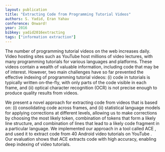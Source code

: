 ```yaml
---
layout: publication
title: "Extracting Code from Programming Tutorial Videos"
authors: S. Yadid, Eran Yahav
conference: Onward!
year: 2016
bibkey: yadid2016extracting
tags: ["information extraction"]
---
```

The number of programming tutorial videos on the web
increases daily. Video hosting sites such as YouTube host
millions of video lectures, with many programming tutorials for various languages and platforms. These videos contain a wealth of valuable information, including code that
may be of interest. However, two main challenges have so
far prevented the effective indexing of programming tutorial
videos: (i) code in tutorials is typically written on-the-fly,
with only parts of the code visible in each frame, and (ii) optical character recognition (OCR) is not precise enough to
produce quality results from videos.

We present a novel approach for extracting code from
videos that is based on: (i) consolidating code across frames,
and (ii) statistical language models for applying corrections
at different levels, allowing us to make corrections by choosing the most likely token, combination of tokens that form a
likely line structure, and combination of lines that lead to
a likely code fragment in a particular language. We implemented our approach in a tool called ACE , and used it to extract code from 40 Android video tutorials on YouTube . Our
evaluation shows that ACE extracts code with high accuracy,
enabling deep indexing of video tutorials.
